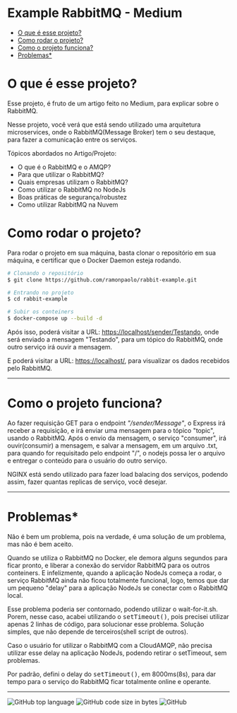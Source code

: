 # Example RabbitMQ - Medium

- [O que é esse projeto?](#o-que-é-esse-projeto)
- [Como rodar o projeto?](#como-rodar-o-projeto)
- [Como o projeto funciona?](#como-o-projeto-funciona)
- [Problemas*](#problemas)

# O que é esse projeto?
Esse projeto, é fruto de um artigo feito no Medium, para explicar sobre o RabbitMQ.

Nesse projeto, você verá que está sendo utilizado uma arquitetura microservices, onde o RabbitMQ(Message Broker) tem o seu destaque, para fazer a comunicação entre os serviços. 

Tópicos abordados no Artigo/Projeto:
- O que é o RabbitMQ e o AMQP?
- Para que utilizar o RabbitMQ?
- Quais empresas utilizam o RabbitMQ?
- Como utilizar o RabbitMQ no NodeJs
- Boas práticas de segurança/robustez
- Como utilizar RabbitMQ na Nuvem

# Como rodar o projeto?
Para rodar o projeto em sua máquina, basta clonar o repositório em sua máquina, e certificar que o Docker Daemon esteja rodando.
```bash
# Clonando o repositório
$ git clone https://github.com/ramonpaolo/rabbit-example.git

# Entrando no projeto
$ cd rabbit-example

# Subir os conteiners
$ docker-compose up --build -d
```

Após isso, poderá visitar a URL: [https://localhost/sender/Testando](https://localhost/sender/Testando), onde será enviado a mensagem "Testando", para um tópico do RabbitMQ, onde outro serviço irá ouvir a mensagem.

E poderá visitar a URL: [https://localhost/](https://localhost/), para visualizar os dados recebidos pelo RabbitMQ.

---

# Como o projeto funciona?

Ao fazer requisição GET para o endpoint *"/sender/Message"*, o Express irá receber a requisição, e irá enviar uma mensagem para o tópico "topic", usando o RabbitMQ. Após o envio da mensagem, o serviço "consumer", irá ouvir(consumir) a mensagem, e salvar a mensagem, em um arquivo .txt, para quando for requisitado pelo endpoint "/", o nodejs possa ler o arquivo e entregar o conteúdo para o usuário do outro serviço.

NGINX está sendo utilizado para fazer load balacing dos serviços, podendo assim, fazer quantas replicas de serviço, você desejar.

---

# Problemas*
Não é bem um problema, pois na verdade, é uma solução de um problema, mas não é bem aceito.

Quando se utiliza o RabbitMQ no Docker, ele demora alguns segundos para ficar pronto, e liberar a conexão do servidor RabbitMQ para os outros conteiners. E infelizmente, quando a aplicação NodeJs começa a rodar, o serviço RabbitMQ ainda não ficou totalmente funcional, logo, temos que dar um pequeno "delay" para a aplicação NodeJs se conectar com o RabbitMQ local.

Esse problema poderia ser contornado, podendo utilizar o wait-for-it.sh.
Porem, nesse caso, acabei utilizando o <kbd>setTimeout()</kbd>, pois precisei utilizar apenas 2 linhas de código, para solucionar esse problema. Solução simples, que não depende de terceiros(shell script de outros).

Caso o usuário for utilizar o RabbitMQ com a CloudAMQP, não precisa utilizar esse delay na aplicação NodeJs, podendo retirar o setTimeout, sem problemas.

Por padrão, defini o delay do <kbd>setTimeout()</kbd>, em 8000ms(8s), para dar tempo para o serviço do RabbitMQ ficar totalmente online e operante.

---

![GitHub top language](https://img.shields.io/github/languages/top/ramonpaolo/rabbit-example)
![GitHub code size in bytes](https://img.shields.io/github/languages/code-size/ramonpaolo/rabbit-example)
![GitHub](https://img.shields.io/github/license/ramonpaolo/rabbit-example)
